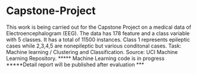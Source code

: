 # Capstone-Project
This work is being carried out for the Capstone Project on a medical data of Electroencephalogram (EEG). 
The data has 178 feature and a class variable with 5 classes. 
It has a total of 11500 instances.
Class 1 represents epileptic cases while 2,3,4,5 are nonepileptic but various conditonal cases.
Task: Machine learning / Clustering and Classification. 
Source: UCI Machine Learning Repository.
***** Machine Learning code is in progress *****Detail report will be published after evaluation ***
